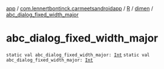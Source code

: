 [app](../../../index.md) / [com.lennertbontinck.carmeetsandroidapp](../../index.md) / [R](../index.md) / [dimen](index.md) / [abc_dialog_fixed_width_major](./abc_dialog_fixed_width_major.md)

# abc_dialog_fixed_width_major

`static val abc_dialog_fixed_width_major: `[`Int`](https://kotlinlang.org/api/latest/jvm/stdlib/kotlin/-int/index.html)
`static val abc_dialog_fixed_width_major: `[`Int`](https://kotlinlang.org/api/latest/jvm/stdlib/kotlin/-int/index.html)